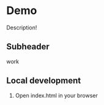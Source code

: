 # Demo

Description!

## Subheader

work

 ## Local development

 1. Open index.html in your browser